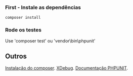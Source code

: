 ### First - Instale as dependências
```
composer install
```

### Rode os testes
Use 'composer test' ou 'vendor\bin\phpunit'


## Outros
[Instalação do composer](https://getcomposer.org/doc/00-intro.md#installation-windows).
[XDebug](https://gist.github.com/odan/1abe76d373a9cbb15bed).
[Documentação PHPUNIT](https://phpunit.readthedocs.io/pt_BR/latest/installation.html).	

